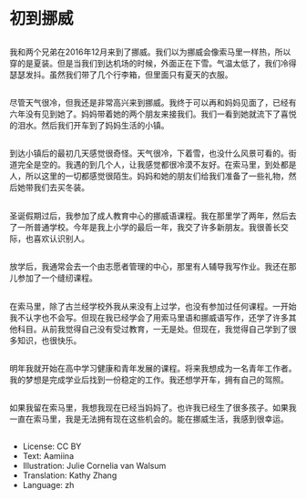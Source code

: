 # 初到挪威

##
我和两个兄弟在2016年12月来到了挪威。我们以为挪威会像索马里一样热，所以穿的是夏装。但是当我们到达机场的时候，外面正在下雪。气温太低了，我们冷得瑟瑟发抖。虽然我们带了几个行李箱，但里面只有夏天的衣服。

##
尽管天气很冷，但我还是非常高兴来到挪威。我终于可以再和妈妈见面了，已经有六年没有见到她了。妈妈带着她的两个朋友来接我们。我们一看到她就流下了喜悦的泪水。然后我们开车到了妈妈生活的小镇。

##
到达小镇后的最初几天感觉很奇怪。天气很冷，下着雪，也没什么风景可看的。街道完全是空的。我遇的到几个人，让我感觉都很冷漠不友好。在索马里，到处都是人，所以这里的一切都感觉很陌生。妈妈和她的朋友们给我们准备了一些礼物，然后她带我们去买冬装。

##
圣诞假期过后，我参加了成人教育中心的挪威语课程。我在那里学了两年，然后去了一所普通学校。今年是我上小学的最后一年，我交了许多新朋友。我很善长交际，也喜欢认识别人。

##
放学后，我通常会去一个由志愿者管理的中心，那里有人辅导我写作业。我还在那儿参加了一个缝纫课程。

##
在索马里，除了古兰经学校外我从来没有上过学，也没有参加过任何课程。一开始我不认字也不会写。但现在我已经学会了用索马里语和挪威语写作，还学了许多其他科目。从前我觉得自己没有受过教育，一无是处。但现在，我觉得自己学到了很多知识，也很快乐。

##
明年我就开始在高中学习健康和青年发展的课程。将来我想成为一名青年工作者。我的梦想是完成学业后找到一份稳定的工作。我还想学开车，拥有自己的驾照。

##
如果我留在索马里，我想我现在已经当妈妈了。也许我已经生了很多孩子。如果我一直在索马里，我是无法拥有现在这些机会的。能在挪威生活，我感到很幸运。

##
* License: CC BY
* Text: Aamiina
* Illustration: Julie Cornelia van Walsum
* Translation: Kathy Zhang
* Language: zh
